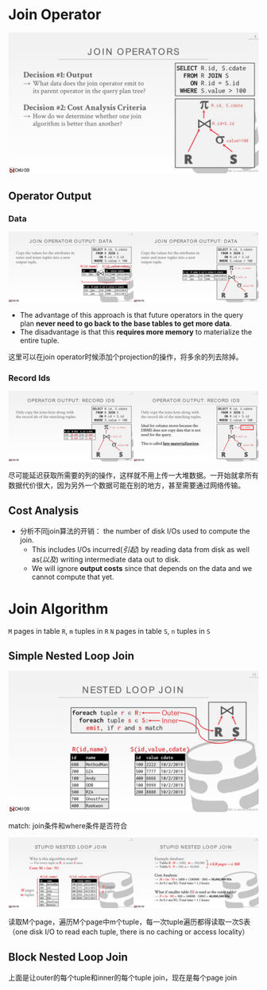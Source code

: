 # Join Operator

![](CMU445-11-Joins-Algorithms/11-joins_4.JPG)

## Operator Output

### Data

![](CMU445-11-Joins-Algorithms/20220615072947.png)

- The advantage of this approach is that future operators in the query plan **never need to go back to the base tables to get more data**. 
- The disadvantage is that this **requires more memory** to materialize the entire tuple.

这里可以在join operator时候添加个projection的操作，将多余的列去除掉。

### Record Ids

![](CMU445-11-Joins-Algorithms/20220615074220.png)

尽可能延迟获取所需要的列的操作，这样就不用上传一大堆数据。一开始就拿所有数据代价很大，因为另外一个数据可能在别的地方，甚至需要通过网络传输。

## Cost Analysis

- 分析不同join算法的开销： the number of disk I/Os used to compute the join. 
  - This includes I/Os incurred(*引起*) by reading data from disk as well as(*以及*) writing intermediate data out to disk.
  - We will ignore **output costs** since that depends on  the data and we cannot compute that yet.

# Join Algorithm

`M` pages in table `R`, `m` tuples in `R`
`N` pages in table `S`, `n` tuples in `S`

## Simple Nested Loop Join

![](CMU445-11-Joins-Algorithms/11-joins_15.JPG)

match: join条件和where条件是否符合

![](CMU445-11-Joins-Algorithms/20220615090143.png)

读取M个page，遍历M个page中m个tuple，每一次tuple遍历都得读取一次S表（one disk I/O to read each tuple,  there is no caching or access locality）

## Block Nested Loop Join

上面是让outer的每个tuple和inner的每个tuple join，现在是每个page join